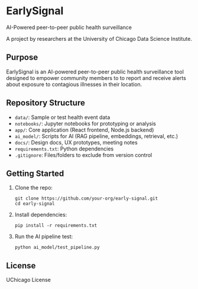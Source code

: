 # EarlySignal
AI-Powered peer-to-peer public health surveillance

A project by researchers at the University of Chicago Data Science Institute.

## Purpose
EarlySignal is an AI-powered peer-to-peer public health surveillance tool designed to empower community members to 
to report and receive alerts about exposure to contagious illnesses in their location.

## Repository Structure

- `data/`: Sample or test health event data
- `notebooks/`: Jupyter notebooks for prototyping or analysis
- `app/`: Core application (React frontend, Node.js backend)
- `ai_model/`: Scripts for AI (RAG pipeline, embeddings, retrieval, etc.)
- `docs/`: Design docs, UX prototypes, meeting notes
- `requirements.txt`: Python dependencies
- `.gitignore`: Files/folders to exclude from version control

## Getting Started

1. Clone the repo:
    ```
    git clone https://github.com/your-org/early-signal.git
    cd early-signal
    ```

2. Install dependencies:
    ```
    pip install -r requirements.txt
    ```

3. Run the AI pipeline test:
    ```
    python ai_model/test_pipeline.py
    ```

## License
UChicago License
